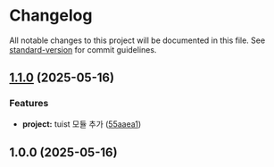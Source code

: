 # Changelog

All notable changes to this project will be documented in this file. See [standard-version](https://github.com/conventional-changelog/standard-version) for commit guidelines.

## [1.1.0](https://github.com/erun94510/changelogTest/compare/v1.0.0...v1.1.0) (2025-05-16)


### Features

* **project:** tuist 모듈 추가 ([55aaea1](https://github.com/erun94510/changelogTest/commit/55aaea149a9c5fdda01ecc7d4134ef5feadfbfba))

## 1.0.0 (2025-05-16)
